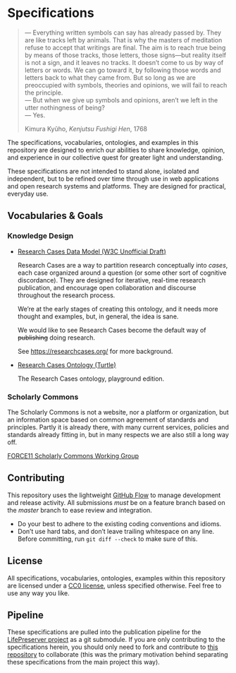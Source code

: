 # Specifications

> — Everything written symbols can say has already passed by. They are like
> tracks left by animals. That is why the masters of meditation refuse to
> accept that writings are final. The aim is to reach true being by means of
> those tracks, those letters, those signs—but reality itself is not a sign,
> and it leaves no tracks. It doesn’t come to us by way of letters or words. We
> can go toward it, by following those words and letters back to what they came
> from. But so long as we are preoccupied with symbols, theories and opinions,
> we will fail to reach the principle.  
> — But when we give up symbols and opinions, aren’t we left in the utter
> nothingness of being?  
> — Yes.
>
> Kimura Kyũho, _Kenjutsu Fushigi Hen_, 1768

The specifications, vocabularies, ontologies, and examples in this repository
are designed to enrich our abilities to share knowledge, opinion, and
experience in our collective quest for greater light and understanding.

These specifications are not intended to stand alone, isolated and independent,
but to be refined over time through use in web applications and open research
systems and platforms. They are designed for practical, everyday use.

## Vocabularies & Goals

### Knowledge Design

* [Research Cases Data Model (W3C Unofficial Draft)](playground/knowledge-design/research-cases/index.html)

  Research Cases are a way to partition research conceptually into _cases_,
  each case organized around a question (or some other sort of cognitive
  discordance). They are designed for iterative, real-time research
  publication, and encourage open collaboration and discourse throughout the
  research process.

  We’re at the early stages of creating this ontology, and it needs more
  thought and examples, but, in general, the idea is sane.

  We would like to see Research Cases become the default way of ~~publishing~~
  doing research.

  See https://researchcases.org/ for more background.

* [Research Cases Ontology (Turtle)](playground/knowledge-design/research-cases/rcases.ttl)

  The Research Cases ontology, playground edition.

### Scholarly Commons

The Scholarly Commons is not a website, nor a platform or organization, but an
information space based on common agreement of standards and principles. Partly
it is already there, with many current services, policies and standards already
fitting in, but in many respects we are also still a long way off.

[FORCE11 Scholarly Commons Working Group](https://www.force11.org/group/scholarly-commons-working-group)

## Contributing

This repository uses the lightweight [GitHub Flow] to manage development and
release activity. All submissions _must_ be on a feature branch based on the
_master_ branch to ease review and integration.

* Do your best to adhere to the existing coding conventions and idioms.
* Don’t use hard tabs, and don’t leave trailing whitespace on any line. Before committing, run `git diff --check` to make sure of this.

## License

All specifications, vocabularies, ontologies, examples within this repository
are licensed under a [CC0 license], unless specified otherwise. Feel free to
use any way you like.

## Pipeline

These specifications are pulled into the publication pipeline for the
[LifePreserver project][lifepreserver] as a git submodule. If you are only
contributing to the specifications herein, you should only need to fork and
contribute to [this repository] to collaborate (this was the primary motivation
behind separating these specifications from the main project this way).

[lifepreserver]: https://github.com/pentandra/lifepreserver
[this repository]: https://github.com/pentandra/specifications
[CC0 license]: https://creativecommons.org/publicdomain/zero/1.0/
[GitHub Flow]: https://guides.github.com/introduction/flow/
